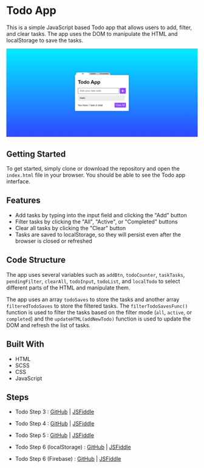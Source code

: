 <h1>Todo App</h1>
<p>
    This is a simple JavaScript based Todo app that allows users to add, filter,
    and clear tasks. The app uses the DOM to manipulate the HTML and
    localStorage to save the tasks.
</p>
<img src="Assets/readme-img.png" alt="Todo-App-img" />
<h2>Getting Started</h2>
<p>
    To get started, simply clone or download the repository and open the
    <code>index.html</code> file in your browser. You should be able to see the
    Todo app interface.
</p>
<h2>Features</h2>
<ul>
    <li>
        Add tasks by typing into the input field and clicking the "Add" button
    </li>
    <li>
        Filter tasks by clicking the "All", "Active", or "Completed" buttons
    </li>
    <li>Clear all tasks by clicking the "Clear" button</li>
    <li>
        Tasks are saved to localStorage, so they will persist even after the
        browser is closed or refreshed
    </li>
</ul>
<h2>Code Structure</h2>
<p>
    The app uses several variables such as <code>addBtn</code>,
    <code>todoCounter</code>, <code>taskTasks</code>,
    <code>pendingFilter</code>, <code>clearAll</code>, <code>todoInput</code>,
    <code>todoList</code>, and <code>localTodo</code> to select different parts
    of the HTML and manipulate them.
</p>
<p>
    The app uses an array <code>todoSaves</code> to store the tasks and another
    array <code>filteredTodoSaves</code> to store the filtered tasks. The
    <code>filterTodoSavesFunc()</code> function is used to filter the tasks
    based on the filter mode (<code>all</code>, <code>active</code>, or
    <code>completed</code>) and the <code>updateHTML(addNewTodo)</code> function
    is used to update the DOM and refresh the list of tasks.
</p>
<h2>Built With</h2>
<ul>
    <li>HTML</li>
    <li>SCSS</li>
    <li>CSS</li>
    <li>JavaScript</li>
</ul>
<h2>Steps</h2>
<ul>
    <li>
        <p>
            Todo Step 3 :
            <a
                href="https://github.com/Ali-Sdg90/Todo-App/tree/2471d1bfbd34de78b451684a90d3c6db4ac20350"
                target="_new"
                >GitHub</a
            >
            |
            <a href="https://jsfiddle.net/Ali_Sdg90/v60okbum/" target="_new"
                >JSFiddle</a
            >
        </p>
    </li>
    <li>
        <p>
            Todo Step 4 :
            <a
                href="https://github.com/Ali-Sdg90/Todo-App"
                target="_new"
                >GitHub</a
            >
            |
            <a href="https://jsfiddle.net/Ali_Sdg90/k4Lwxare/" target="_new"
                >JSFiddle</a
            >
        </p>
    </li>
    <li>
        <p>
            Todo Step 5 :
            <a
                href="https://github.com/Ali-Sdg90/Todo-App-KnockoutJS"
                target="_new"
                >GitHub</a
            >
            |
            <a href="https://jsfiddle.net/Ali_Sdg90/v7nac15g/4/" target="_new"
                >JSFiddle</a
            >
        </p>
    </li>
    <li>
        <p>
            Todo Step 6 (localStorage) :
            <a
                href="https://github.com/Ali-Sdg90/Todo-App"
                target="_new"
                >GitHub</a
            >
            |
            <a href="https://jsfiddle.net/Ali_Sdg90/tz105ux4/1/" target="_new"
                >JSFiddle</a
            >
        </p>
    </li>
    <li>
        <p>
            Todo Step 6 (Firebase) :
            <a
                href="https://github.com/Ali-Sdg90/Todo-App-Firebase"
                target="_new"
                >GitHub</a
            >
            |
            <a href="https://jsfiddle.net/Ali_Sdg90/bfLrwtxg/2/" target="_new"
                >JSFiddle</a
            >
        </p>
    </li>
</ul>
